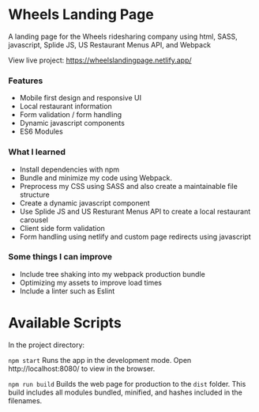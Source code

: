 # Wheels Landing Page

A landing page for the Wheels ridesharing company using html, SASS, javascript, Splide JS, US Restaurant Menus API, and Webpack

View live project: https://wheelslandingpage.netlify.app/

### Features

- Mobile first design and responsive UI
- Local restaurant information
- Form validation / form handling
- Dynamic javascript components
- ES6 Modules

### What I learned

- Install dependencies with npm
- Bundle and minimize my code using Webpack.
- Preprocess my CSS using SASS and also create a maintainable file structure
- Create a dynamic javascript component
- Use Splide JS and US Resturant Menus API to create a local restaurant carousel
- Client side form validation
- Form handling using netlify and custom page redirects using javascript

### Some things I can improve

- Include tree shaking into my webpack production bundle
- Optimizing my assets to improve load times
- Include a linter such as Eslint

# Available Scripts

In the project directory:

`npm start`
Runs the app in the development mode.
Open http://localhost:8080/ to view in the browser.

`npm run build`
Builds the web page for production to the `dist` folder.
This build includes all modules bundled, minified, and hashes included in the filenames.

